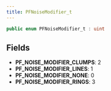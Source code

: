 ```yaml
---
title: PFNoiseModifier_t
---
```


```csharp
public enum PFNoiseModifier_t : uint
```

## Fields

- **PF_NOISE_MODIFIER_CLUMPS**: 2
- **PF_NOISE_MODIFIER_LINES**: 1
- **PF_NOISE_MODIFIER_NONE**: 0
- **PF_NOISE_MODIFIER_RINGS**: 3

